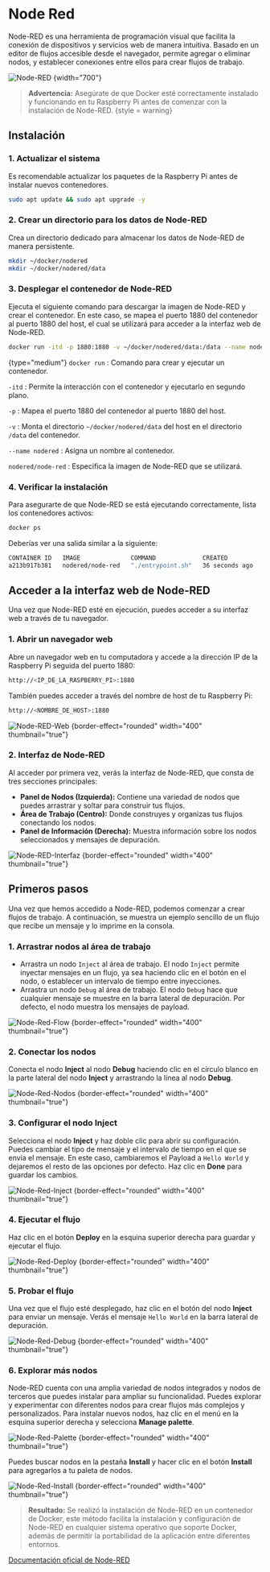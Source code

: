 # Node Red

Node-RED es una herramienta de programación visual que facilita la conexión de dispositivos y servicios web de manera intuitiva. Basado en un editor de flujos accesible desde el navegador, permite agregar o eliminar nodos, y establecer conexiones entre ellos para crear flujos de trabajo.

![Node-RED](nodeRed.png) {width="700"}

> **Advertencia:** Asegúrate de que Docker esté correctamente instalado y funcionando en tu Raspberry Pi antes de comenzar con la instalación de Node-RED.
> {style = warning}

## Instalación

### 1. Actualizar el sistema

Es recomendable actualizar los paquetes de la Raspberry Pi antes de instalar nuevos contenedores.
   
```bash
sudo apt update && sudo apt upgrade -y
```

### 2. Crear un directorio para los datos de Node-RED

Crea un directorio dedicado para almacenar los datos de Node-RED de manera persistente.
   
```bash
mkdir ~/docker/nodered
mkdir ~/docker/nodered/data
```

### 3. Desplegar el contenedor de Node-RED

Ejecuta el siguiente comando para descargar la imagen de Node-RED y crear el contenedor. En este caso, se mapea el puerto 1880 del contenedor al puerto 1880 del host, el cual se utilizará para acceder a la interfaz web de Node-RED.
   
```bash
docker run -itd -p 1880:1880 -v ~/docker/nodered/data:/data --name nodered nodered/node-red
```

{type="medium"}
`docker run`
: Comando para crear y ejecutar un contenedor.

`-itd`
: Permite la interacción con el contenedor y ejecutarlo en segundo plano.

`-p`
: Mapea el puerto 1880 del contenedor al puerto 1880 del host.

`-v`
: Monta el directorio `~/docker/nodered/data` del host en el directorio `/data` del contenedor.

`--name nodered`
: Asigna un nombre al contenedor.

`nodered/node-red`
: Especifica la imagen de Node-RED que se utilizará.

### 4. Verificar la instalación

Para asegurarte de que Node-RED se está ejecutando correctamente, lista los contenedores activos:
   
```bash
docker ps
```

Deberías ver una salida similar a la siguiente:
   
```bash
CONTAINER ID   IMAGE              COMMAND             CREATED          STATUS                             PORTS                                       NAMES
a213b917b381   nodered/node-red   "./entrypoint.sh"   36 seconds ago   Up 28 seconds (health: starting)   0.0.0.0:1880->1880/tcp, :::1880->1880/tcp   nodered
```

## Acceder a la interfaz web de Node-RED

Una vez que Node-RED esté en ejecución, puedes acceder a su interfaz web a través de tu navegador.

### 1. Abrir un navegador web

Abre un navegador web en tu computadora y accede a la dirección IP de la Raspberry Pi seguida del puerto 1880:

```bash
http://<IP_DE_LA_RASPBERRY_PI>:1880
```

También puedes acceder a través del nombre de host de tu Raspberry Pi:
    
```bash
http://<NOMBRE_DE_HOST>:1880
```

![Node-RED-Web](nodeRedWeb.png) {border-effect="rounded" width="400" thumbnail="true"}
   
### 2. Interfaz de Node-RED

Al acceder por primera vez, verás la interfaz de Node-RED, que consta de tres secciones principales:

- **Panel de Nodos (Izquierda):** Contiene una variedad de nodos que puedes arrastrar y soltar para construir tus flujos.
- **Área de Trabajo (Centro):** Donde construyes y organizas tus flujos conectando los nodos.
- **Panel de Información (Derecha):** Muestra información sobre los nodos seleccionados y mensajes de depuración.

![Node-RED-Interfaz](nodeRed_interfaz.png) {border-effect="rounded" width="400" thumbnail="true"}

## Primeros pasos

Una vez que hemos accedido a Node-RED, podemos comenzar a crear flujos de trabajo. A continuación, se muestra un ejemplo sencillo de un flujo que recibe un mensaje y lo imprime en la consola.

### 1. Arrastrar nodos al área de trabajo

- Arrastra un nodo `Inject` al área de trabajo. El nodo `Inject` permite inyectar mensajes en un flujo, ya sea haciendo clic en el botón en el nodo, o establecer un intervalo de tiempo entre inyecciones.
- Arrastra un nodo `Debug` al área de trabajo. El nodo `Debug` hace que cualquier mensaje se muestre en la barra lateral de depuración. Por defecto, el nodo muestra los mensajes de payload.

![Node-Red-Flow](nodeRedFlow.png) {border-effect="rounded" width="400" thumbnail="true"}

### 2. Conectar los nodos

Conecta el nodo **Inject** al nodo **Debug** haciendo clic en el círculo blanco en la parte lateral del nodo **Inject** y arrastrando la línea al nodo **Debug**. 

![Node-Red-Nodos](nodeRed_nodos.png) {border-effect="rounded" width="400" thumbnail="true"}

### 3. Configurar el nodo Inject

Selecciona el nodo **Inject** y haz doble clic para abrir su configuración. Puedes cambiar el tipo de mensaje y el intervalo de tiempo en el que se envía el mensaje. En este caso, cambiaremos el Payload a `Hello World` y dejaremos el resto de las opciones por defecto. Haz clic en **Done** para guardar los cambios.

![Node-Red-Inject](nodeRed_inject.png) {border-effect="rounded" width="400" thumbnail="true"}

### 4. Ejecutar el flujo

Haz clic en el botón **Deploy** en la esquina superior derecha para guardar y ejecutar el flujo. 

![Node-Red-Deploy](nodeRed_deploy.png) {border-effect="rounded" width="400" thumbnail="true"}

### 5. Probar el flujo

Una vez que el flujo esté desplegado, haz clic en el botón del nodo **Inject** para enviar un mensaje. Verás el mensaje `Hello World` en la barra lateral de depuración.

![Node-Red-Debug](nodeRed_debug.png) {border-effect="rounded" width="400" thumbnail="true"}

### 6. Explorar más nodos

Node-RED cuenta con una amplia variedad de nodos integrados y nodos de terceros que puedes instalar para ampliar su funcionalidad. Puedes explorar y experimentar con diferentes nodos para crear flujos más complejos y personalizados. Para instalar nuevos nodos, haz clic en el menú en la esquina superior derecha y selecciona **Manage palette**.

![Node-Red-Palette](nodeRed_palette.png) {border-effect="rounded" width="400" thumbnail="true"}

Puedes buscar nodos en la pestaña **Install** y hacer clic en el botón **Install** para agregarlos a tu paleta de nodos.

![Node-Red-Install](nodeRed_install.png) {border-effect="rounded" width="400" thumbnail="true"}

> **Resultado:** Se realizó la instalación de Node-RED en un contenedor de Docker, este método facilita la instalación y configuración de Node-RED en cualquier sistema operativo que soporte Docker, además de permitir la portabilidad de la aplicación entre diferentes entornos.

<seealso>
    <category ref="external">
        <a href="https://nodered.org/docs/">Documentación oficial de Node-RED</a>
    </category>
</seealso>




